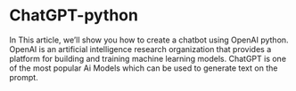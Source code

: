 # ChatGPT-python
In This article, we’ll show you how to create a chatbot using OpenAI python. OpenAI is an artificial intelligence research organization that provides a platform for building and training machine learning models. ChatGPT is one of the most popular Ai Models which can be used to generate text on the prompt.
